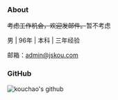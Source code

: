 ### About
~~考虑工作机会，欢迎发邮件。~~暂不考虑

男 | 96年 | 本科 | 三年经验

邮箱：admin@jskou.com

### GitHub
![kouchao's github](https://github-readme-stats.vercel.app/api?username=kouchao&show_icons=true&title_color=FF4C3B&icon_color=FFD034&text_color=333333&bg_color=ffffff)
